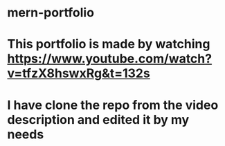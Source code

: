 # mern-portfolio

# This portfolio is made by watching https://www.youtube.com/watch?v=tfzX8hswxRg&t=132s

# I have clone the repo from the video description and edited it by my needs
